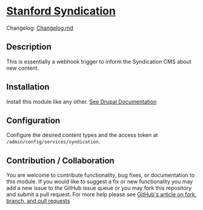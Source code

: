 # [Stanford Syndication](https://github.com/SU-SWS/stanford_syndication)


Changelog: [Changelog.md](CHANGELOG.md)

Description
---

This is essentially a webhook trigger to inform the Syndication CMS about new content.

Installation
---

Install this module like any other. [See Drupal Documentation](https://www.drupal.org/docs/extending-drupal/installing-modules)

Configuration
---

Configure the desired content types and the access token at `/admin/config/services/syndication`.


Contribution / Collaboration
---

You are welcome to contribute functionality, bug fixes, or documentation to this module. If you would like to suggest a fix or new functionality you may add a new issue to the GitHub issue queue or you may fork this repository and submit a pull request. For more help please see [GitHub's article on fork, branch, and pull requests](https://help.github.com/articles/using-pull-requests)
